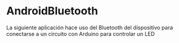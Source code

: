 # AndroidBluetooth

La siguiente aplicación hace uso del Bluetooth del dispositivo para conectarse a un circuito con Arduino para controlar un LED

